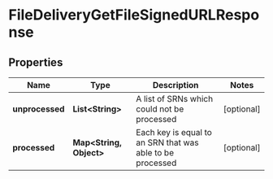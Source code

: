 
# FileDeliveryGetFileSignedURLResponse

## Properties
Name | Type | Description | Notes
------------ | ------------- | ------------- | -------------
**unprocessed** | **List&lt;String&gt;** | A list of SRNs which could not be processed |  [optional]
**processed** | **Map&lt;String, Object&gt;** | Each key is equal to an SRN that was able to be processed |  [optional]



